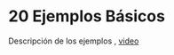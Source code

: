 # 20 Ejemplos Básicos

Descripción de los ejemplos , [video](https://www.youtube.com/watch?v=lfPakUwruSo&list=PLCGw6KEqh5zFAFvTvNggqrgagylYTD5qo&index=4&t=10s)